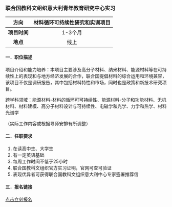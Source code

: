 ### 联合国教科文组织意大利青年教育研究中心实习


|  **方向**  | 材料循环可持续性研究和实训项目 |
|:--------:|:------------:|
| **项目时间** |    1-3个月     |
|  **地点**  |      线上      |


#### 一．职位描述

项目介绍和能力培养：本项目主要涉及高分子材料、纳米材料、能源材料等在可持续性上的表现和与地方经济发展的合作，联合国提倡材料的综合运用和环境兼容，该项目不仅是调研报告，其中包括材料特性和市场，同时也是政策和新技术研究项目。

跨学科领域：能源材料-材料的循环可可持续性、能源材料-分子和功能材料、无机材料、材料建模、高分子材料设计与可持续性、电磁学和光学、力学和热学、材料光谱学

（实际工作内容或根据导师安排有所调整）


#### 二．任职要求

1. 在读高中生、大学生
2. 有一定英语基础
3. 每周工作时间不低于25小时
4. 联合国教科文组织官方实习证明，官网可查可验证
5. 表现优异者可获得联合国教科文组织意大利中心专家签署推荐信


#### 三．报名链接
[点击立刻报名](https://ezygcyygfb.feishu.cn/share/base/form/shrcnyoWDn0NwQnTyfwrxo3XOnh)

